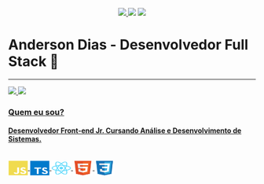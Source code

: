 
<div align='center'>
 
 <a href="https://www.instagram.com/andersondias_dev/" target="_blank"><img src="https://img.shields.io/badge/-Instagram-%23E4405F?style=for-the-badge&amp;logo=instagram&amp;logoColor=white"> <a href="https://twitter.com/andersonDev__"><img src="https://img.shields.io/badge/Twitter-1DA1F2?style=for-the-badge&logo=twitter&logoColor=white"></a> </a> <a href="https://www.linkedin.com/in/anderson-barreto-bb7b3122b/" target="_blank"><img src="https://img.shields.io/badge/-LinkedIn-%230077B5?style=for-the-badge&amp;logo=linkedin&amp;logoColor=white" style="max-width: 100%;"> </a> 

</div>

<h1>Anderson Dias - Desenvolvedor Full Stack 👋</h1>



<hr>
 


<div>

<div>
  <a href="https://github.com/andersondias89">
  <img height="180em" src="https://github-readme-stats.vercel.app/api?username=andersondias89&show_icons=true&theme=github_dark&include_all_commits=true&count_private=true"/>
  <img height="180em" src="https://github-readme-stats.vercel.app/api/top-langs/?username=andersondias89&layout=compact&langs_count=7&theme=github_dark"/>
</div> 
 

     
</div>


<h3>Quem eu sou?</h2>
<h4>
 <strong>Desenvolvedor Front-end Jr.</strong> Cursando Análise e Desenvolvimento de Sistemas.
</h3>

<div style="display: inline_block"><br>
  <img align="center" alt="dias-Js" height="30" width="40" src="https://raw.githubusercontent.com/devicons/devicon/master/icons/javascript/javascript-plain.svg">
  <img align="center" alt="dias-Ts" height="30" width="40" src="https://raw.githubusercontent.com/devicons/devicon/master/icons/typescript/typescript-plain.svg">
  <img align="center" alt="dias-React" height="30" width="40" src="https://raw.githubusercontent.com/devicons/devicon/master/icons/react/react-original.svg">
  <img align="center" alt="dias-HTML" height="30" width="40" src="https://raw.githubusercontent.com/devicons/devicon/master/icons/html5/html5-original.svg">
  <img align="center" alt="dias-CSS" height="30" width="40" src="https://raw.githubusercontent.com/devicons/devicon/master/icons/css3/css3-original.svg">
</div>








